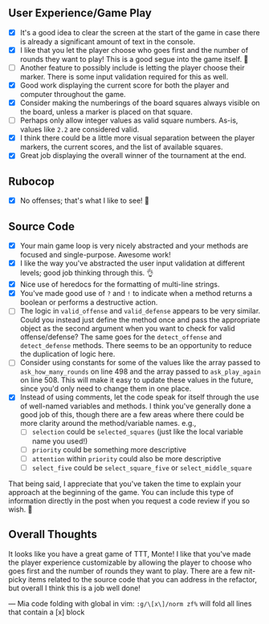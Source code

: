 ## User Experience/Game Play

- [x] It's a good idea to clear the screen at the start of the game in case there is already a significant amount of text in the console.
- [x] I like that you let the player choose who goes first and the number of rounds they want to play! This is a good segue into the game itself. 👏
- [ ] Another feature to possibly include is letting the player choose their marker. There is some input validation required for this as well.
- [x] Good work displaying the current score for both the player and computer throughout the game.
- [x] Consider making the numberings of the board squares always visible on the board, unless a marker is placed on that square.
- [ ] Perhaps only allow integer values as valid square numbers. As-is, values like `2.2` are considered valid.
- [x] I think there could be a little more visual separation between the player markers, the current scores, and the list of available squares.
- [x] Great job displaying the overall winner of the tournament at the end.

## Rubocop

- [x] No offenses; that's what I like to see! 💯

## Source Code

- [x] Your main game loop is very nicely abstracted and your methods are focused and single-purpose. Awesome work!
- [x] I like the way you've abstracted the user input validation at different levels; good job thinking through this. 👌
- [x] Nice use of heredocs for the formatting of multi-line strings.
- [x] You've made good use of `?` and `!` to indicate when a method returns a boolean or performs a destructive action.
- [ ] The logic in `valid_offense` and `valid_defense` appears to be very similar. Could you instead just define the method once and pass the appropriate object as the second argument when you want to check for valid offense/defense? The same goes for the `detect_offense` and `detect_defense` methods. There seems to be an opportunity to reduce the duplication of logic here.
- [ ] Consider using constants for some of the values like the array passed to `ask_how_many_rounds` on line 498 and the array passed to `ask_play_again` on line 508. This will make it easy to update these values in the future, since you'd only need to change them in one place.
- [x] Instead of using comments, let the code speak for itself through the use of well-named variables and methods. I think you've generally done a good job of this, though there are a few areas where there could be more clarity around the method/variable names. e.g.,
    - [ ] `selection` could be `selected_squares` (just like the local variable name you used!)
    - [ ] `priority` could be something more descriptive
    - [ ] `attention` within `priority` could also be more descriptive
    - [ ] `select_five` could be `select_square_five` or `select_middle_square`

That being said, I appreciate that you've taken the time to explain your approach at the beginning of the game. You can include this type of information directly in the post when you request a code review if you so wish. 🙂

## Overall Thoughts

It looks like you have a great game of TTT, Monte! I like that you've made the player experience customizable by allowing the player to choose who goes first and the number of rounds they want to play. There are a few nit-picky items related to the source code that you can address in the refactor, but overall I think this is a job well done!

— Mia
code folding with global in vim:
`:g/\[x\]/norm zf%` will fold all lines that contain a [x] block
